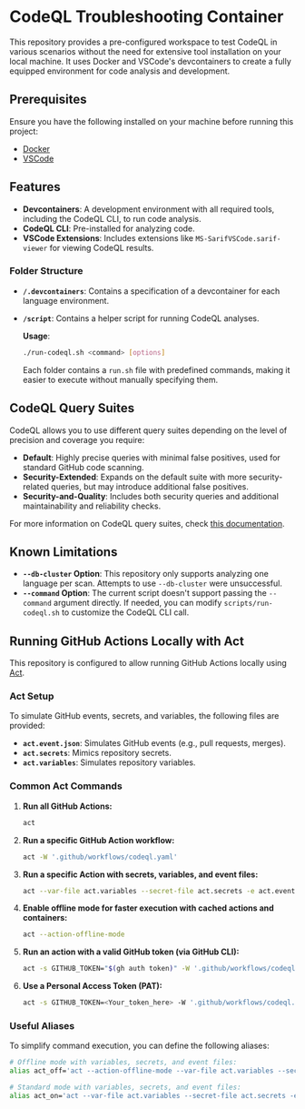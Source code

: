 
# CodeQL Troubleshooting Container

This repository provides a pre-configured workspace to test CodeQL in various scenarios without the need for extensive tool installation on your local machine. It uses Docker and VSCode's devcontainers to create a fully equipped environment for code analysis and development.

## Prerequisites

Ensure you have the following installed on your machine before running this project:

- [Docker](https://www.docker.com/get-started)
- [VSCode](https://code.visualstudio.com/download)

## Features

- **Devcontainers**: A development environment with all required tools, including the CodeQL CLI, to run code analysis.
- **CodeQL CLI**: Pre-installed for analyzing code.
- **VSCode Extensions**: Includes extensions like `MS-SarifVSCode.sarif-viewer` for viewing CodeQL results.

### Folder Structure
- **`/.devcontainers`**: Contains a specification of a devcontainer for each language environment.
- **`/script`**: Contains a helper script for running CodeQL analyses.
  
  **Usage**: 
  ```bash
  ./run-codeql.sh <command> [options]
  ```

  Each folder contains a `run.sh` file with predefined commands, making it easier to execute without manually specifying them.

## CodeQL Query Suites

CodeQL allows you to use different query suites depending on the level of precision and coverage you require:

- **Default**: Highly precise queries with minimal false positives, used for standard GitHub code scanning.
- **Security-Extended**: Expands on the default suite with more security-related queries, but may introduce additional false positives.
- **Security-and-Quality**: Includes both security queries and additional maintainability and reliability checks.

For more information on CodeQL query suites, check [this documentation](https://docs.github.com/en/github/finding-security-vulnerabilities-and-errors-in-your-code/about-codeql).

## Known Limitations

- **`--db-cluster` Option**: This repository only supports analyzing one language per scan. Attempts to use `--db-cluster` were unsuccessful.
- **`--command` Option**: The current script doesn't support passing the `--command` argument directly. If needed, you can modify `scripts/run-codeql.sh` to customize the CodeQL CLI call.

## Running GitHub Actions Locally with Act

This repository is configured to allow running GitHub Actions locally using [Act](https://github.com/nektos/act).

### Act Setup

To simulate GitHub events, secrets, and variables, the following files are provided:

- **`act.event.json`**: Simulates GitHub events (e.g., pull requests, merges).
- **`act.secrets`**: Mimics repository secrets.
- **`act.variables`**: Simulates repository variables.

### Common Act Commands

1. **Run all GitHub Actions:**
   ```bash
   act
   ```

2. **Run a specific GitHub Action workflow:**
   ```bash
   act -W '.github/workflows/codeql.yaml'
   ```

3. **Run a specific Action with secrets, variables, and event files:**
   ```bash
   act --var-file act.variables --secret-file act.secrets -e act.event.json -W '.github/workflows/codeql.yaml'
   ```

4. **Enable offline mode for faster execution with cached actions and containers:**
   ```bash
   act --action-offline-mode
   ```

5. **Run an action with a valid GitHub token (via GitHub CLI):**
   ```bash
   act -s GITHUB_TOKEN="$(gh auth token)" -W '.github/workflows/codeql.yaml'
   ```

6. **Use a Personal Access Token (PAT):**
   ```bash
   act -s GITHUB_TOKEN=<Your_token_here> -W '.github/workflows/codeql.yaml'
   ```

### Useful Aliases

To simplify command execution, you can define the following aliases:

```bash
# Offline mode with variables, secrets, and event files:
alias act_off='act --action-offline-mode --var-file act.variables --secret-file act.secrets -e act.event.json -s GITHUB_TOKEN="$(gh auth token)" -W ".github/workflows/codeql.yaml"'

# Standard mode with variables, secrets, and event files:
alias act_on='act --var-file act.variables --secret-file act.secrets -e act.event.json -s GITHUB_TOKEN="$(gh auth token)" -W ".github/workflows/codeql.yaml"'
```
